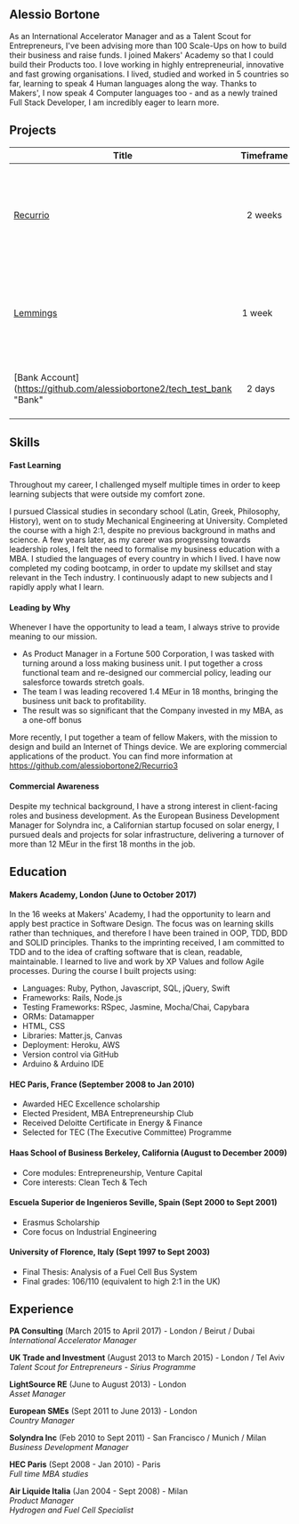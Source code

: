 ## Alessio Bortone

As an International Accelerator Manager and as a Talent Scout for Entrepreneurs, I've been advising more than 100 Scale-Ups on how to build their business and raise funds. 
I joined Makers' Academy so that I could build their Products too. 
I love working in highly entrepreneurial, innovative and fast growing organisations. I lived, studied and worked in 5 countries so far, learning to speak 4 Human languages along the way. Thanks to Makers', I now speak 4 Computer languages too - and as a newly trained Full Stack Developer, I am incredibly eager to learn more. 

## Projects 

| Title                                                               | Timeframe     | Description   |
| ------------------------------------------------------------------- |:-------------:|:------------- |
|[Recurrio](https://github.com/alessiobortone2/Recurrio3 "Recurrio") | 2 weeks       | IoT device using Arduino + Bluetooth Low Energy Module. App developed in Swift              |
|[Lemmings](https://github.com/alessiobortone2/lemmings "Lemmings")   | 1 week        | Lemmings game revisited with Javascript and Matter.js               |
|[Bank Account](https://github.com/alessiobortone2/tech_test_bank "Bank"| 2 days      | Simulation of a bank account in pure Ruby              |



## Skills

#### Fast Learning 

Throughout my career, I challenged myself multiple times in order to keep learning subjects that were outside my comfort zone. 

I pursued Classical studies in secondary school (Latin, Greek, Philosophy, History), went on to study Mechanical Engineering at University. Completed the course with a high 2:1, despite no previous background in maths and science. A few years later, as my career was progressing towards leadership roles, I felt the need to formalise my business education with a MBA. I studied the languages of every country in which I lived. I have now completed my coding bootcamp, in order to update my skillset and stay relevant in the Tech industry. I continuously adapt to new subjects and I rapidly apply what I learn. 


#### Leading by Why 

Whenever I have the opportunity to lead a team, I always strive to provide meaning to our mission. 

- As Product Manager in a Fortune 500 Corporation, I was tasked with turning around a loss making business unit. I put together a cross functional team and re-designed our commercial policy, leading our salesforce towards stretch goals. 
- The team I was leading recovered 1.4 MEur in 18 months, bringing the business unit back to profitability.
- The result was so significant that the Company invested in my MBA, as a one-off bonus

More recently, I put together a team of fellow Makers, with the mission to design and build an Internet of Things device. We are exploring commercial applications of the product. You can find more information at https://github.com/alessiobortone2/Recurrio3

#### Commercial Awareness

Despite my technical background, I have a strong interest in client-facing roles and business development. As the European Business Development Manager for Solyndra inc, a Californian startup focused on solar energy, I pursued deals and projects for solar infrastructure, delivering a turnover of more than 12 MEur in the first 18 months in the job. 


## Education

#### Makers Academy, London (June to October 2017)

In the 16 weeks at Makers' Academy, I had the opportunity to learn and apply best practice in Software Design. The focus was on learning skills rather than techniques, and therefore I have been trained in OOP, TDD, BDD and SOLID principles. 
Thanks to the imprinting received, I am committed to TDD and to the idea of crafting software that is clean, readable, maintainable. I learned to live and work by XP Values and follow Agile processes. During the course I built projects using:

- Languages: Ruby, Python, Javascript, SQL, jQuery, Swift 
- Frameworks: Rails, Node.js 
- Testing Frameworks: RSpec, Jasmine, Mocha/Chai, Capybara
- ORMs: Datamapper 
- HTML, CSS
- Libraries: Matter.js, Canvas
- Deployment: Heroku, AWS
- Version control via GitHub
- Arduino & Arduino IDE


#### HEC Paris, France (September 2008 to Jan 2010)

- Awarded HEC Excellence scholarship
- Elected President, MBA Entrepreneurship Club
- Received Deloitte Certificate in Energy & Finance
- Selected for TEC (The Executive Committee) Programme

#### Haas School of Business Berkeley, California (August to December 2009)

- Core modules: Entrepreneurship, Venture Capital
- Core interests: Clean Tech & Tech

#### Escuela Superior de Ingenieros Seville, Spain (Sept 2000 to Sept 2001)

- Erasmus Scholarship
- Core focus on Industrial Engineering

#### University of Florence, Italy (Sept 1997 to Sept 2003)

- Final Thesis: Analysis of a Fuel Cell Bus System
- Final grades: 106/110 (equivalent to high 2:1 in the UK)


## Experience

**PA Consulting**  (March 2015 to April 2017) - London / Beirut / Dubai  
*International Accelerator Manager*  

**UK Trade and Investment**  (August 2013 to March 2015) - London / Tel Aviv   
*Talent Scout for Entrepreneurs - Sirius Programme*  

**LightSource RE**  (June to August 2013) - London  
*Asset Manager* 

**European SMEs**  (Sept 2011 to June 2013) - London  
*Country Manager* 

**Solyndra Inc** (Feb 2010 to Sept 2011) - San Francisco / Munich / Milan  
*Business Development Manager*

**HEC Paris** (Sept 2008 - Jan 2010) - Paris  
*Full time MBA studies*

**Air Liquide Italia** (Jan 2004 - Sept 2008) - Milan  
*Product Manager*  
*Hydrogen and Fuel Cell Specialist*
